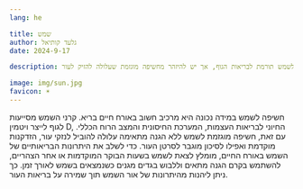 ```yaml
---
lang: he 

title: שמש
author: גלעד קותיאל
date: 2024-9-17

description: חשיפה מתונה ומוגנת לשמש תורמת לבריאות הגוף, אך יש להיזהר מחשיפה מוגזמת שעלולה להזיק לעור.

image: img/sun.jpg
favicon: ☀️
---
```


חשיפה לשמש במידה נכונה היא מרכיב חשוב באורח חיים בריא. קרני השמש מסייעות לגוף לייצר ויטמין D, החיוני לבריאות העצמות, המערכת החיסונית והמצב הרוח הכללי. עם זאת, חשיפה מוגזמת לשמש ללא הגנה מתאימה עלולה להוביל לנזקי עור, הזדקנות מוקדמת ואפילו לסיכון מוגבר לסרטן העור. כדי לשלב את היתרונות הבריאותיים של השמש באורח החיים, מומלץ לצאת לשמש בשעות הבוקר המוקדמות או אחר הצהריים, להשתמש בקרם הגנה מתאים וללבוש בגדים מגנים כשנמצאים בשמש לאורך זמן. כך ניתן ליהנות מהיתרונות של אור השמש תוך שמירה על בריאות העור.
